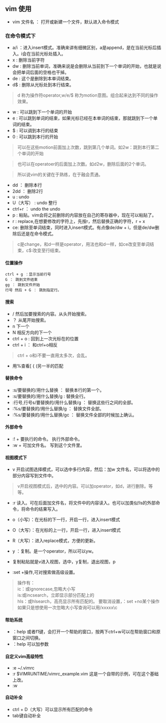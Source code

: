 ## vim 使用

- vim 文件名  ： 打开或新建一个文件，默认进入命令模式

### 在命令模式下

- a/i     ：进入insert模式。准确来讲有细微区别，a是append，是在当前光标后插入。i会在当前光标处插入。
- x    : 删除当前字符
- dw   : 删除当前单词，准确来说是会删除从当前到下一个单词的开始，也就是说会把单词后面的空格也干掉。
- de : 这个是删除到本单词结束。
- d$ : 删除从光标处到本行结束。

> d 称为操作符operator,w/e/$ 称为motion意图。组合起来达到不同的操作效果。

- w : 可以跳到下一个单词的开始
- e : 可以跳到单词的结束，如果光标已经在本单词的结束，那就跳到下一个单词的结束。
- $ : 可以调到本行的结束
- 0 : 可以跳到本行的开始
> 可以在这些motion前面加上次数，跳到第几个单词。如2w：跳到本行第二个单词的开始


> 也可以在operatoer的后面加上次数。如d2w，删除后面的2个单词。

> 所以说vim的关键在于熟练，在于融会贯通。

- dd ： 删除本行
- 2dd ： 删除2行
- u   : undo
- U（大写）   : undo 整行
- ctrl+r   ： undo the undo
- p : 粘贴。vim会将之前删除的内容放在自己的寄存器中，现在可以粘贴了。
- r : replace,在想要修改的字符上，先按r，然后替换正确的字符，r + x
- ce: 删除至单词结束，同时进入insert模式。有点像de/dw + i，但是de/dw删除后还是在命令模式。
> c是change，和d一样是operator，用法也和d一样，如ce改变至单词结束，c$:改变至行结束。


#### 位置操作
	ctrl + g ：显示当前行号
	G ： 跳到文件结束
	gg ： 跳到文件开始
	行号 然后 + G ： 跳到指定行。

#### 搜索
- / 然后加要搜索的内容。从头开始搜索。
- ？ 从尾开始搜索。
- n 下一个
- N 相反方向的下一个
- ctrl + o : 回到上一次光标在的位置
- ctrl + i ： 和ctrl+o相反
> ctrl + o和i不要一直用太多次，会乱。

- 用%查看[ { (另一半的匹配

#### 替换命令
- :s/要替换的/用什么替换 ： 替换本行的第一个。
- :s/要替换的/用什么替换/g : 替换全行。
- :行号,行号s/要替换的/用什么替换/g ： 替换这些行之间的全部。
- :%s/要替换的/用什么替换/g ： 替换文件全部。
- :%s/要替换的/用什么替换/gc ： 替换文件全部的时候加上确认。

#### 外部命令
- :! + 要执行的命令。  执行外部命令。
- :w + 可加文件名。   写到这个文件里。

#### 视图模式下

- v 开启试图选择模式，可以选中多行内容，然后：加w 文件名，可以将选中的部分内容写到文件中。
>  v开启视图模式后，选中的内容。可以加operator，如d，进行删除。等等。

- :r  读入。可在后面加文件名，将文件中的内容读入。也可以加类似!ls的外部命令，将命令的结果写入。
- o（小写）：在光标的下一行，开启一行，进入insert模式
- O（大写）：在光标的上一行，开启一行，进入insert模式
- R（大写）：进入replace模式，方便的更新。
- y ：复制。是一个operator，所以可以yw。
- 复制粘贴就是v进入视图，选中，y复制，退出视图，p

- :set +操作,可对搜索做高级设置。
> 操作有：<br>
> ic：或ignorecase,忽略大小写<br>
> is:或incsearch，立即显示部分匹配上的<br>
> hls：或hlsearch，高亮显示所有匹配的。
> 要取消设置，：set +no某个操作
> 如果只是想使用一次忽略大小写查询可以用/xxxxx\c

#### 帮助系统
- ：help 或者f1键，会打开一个帮助的窗口，按两下ctrl+w可以在帮助窗口和原窗口之间切换。
- ：help 可以加参数

#### 自定义vim高级特性
- :e ~/.vimrc
- :r $VIMRUNTIME/vimrc_example.vim  这是一个自带的示例，可在这个基础上改。
- :w  

#### 自动补全
- ctrl + D（大写）可以显示所有匹配的命令
- tab键自动补全
